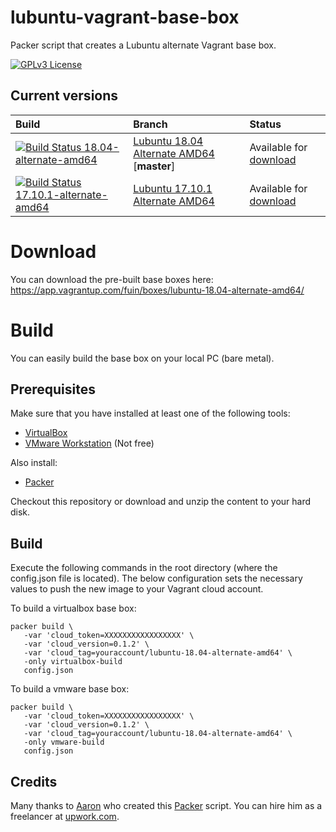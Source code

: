 # lubuntu-vagrant-base-box
Packer script that creates a Lubuntu alternate Vagrant base box.

[![GPLv3 License](http://img.shields.io/badge/license-GPLv3-blue.svg)](https://www.gnu.org/licenses/gpl-3.0.en.html)

## Current versions
| Build | Branch | Status |
| :---- | :----- | :----- |
| [![Build Status 18.04-alternate-amd64](https://fuin-org.ci.cloudbees.com/job/lubuntu-vagrant-base-box-18.04-alternate-amd64/badge/icon)](https://fuin-org.ci.cloudbees.com/job/lubuntu-vagrant-base-box-18.04-alternate-amd64/) | [Lubuntu 18.04 Alternate AMD64](https://github.com/fuinorg/lubuntu-vagrant-base-box/) \[**master**\] | Available for [download](https://app.vagrantup.com/fuin/boxes/lubuntu-18.04-alternate-amd64/) |
| [![Build Status 17.10.1-alternate-amd64](https://fuin-org.ci.cloudbees.com/job/lubuntu-vagrant-base-box-17.10.1-alternate-amd64/badge/icon)](https://fuin-org.ci.cloudbees.com/job/lubuntu-vagrant-base-box-17.10.1-alternate-amd64/) | [Lubuntu 17.10.1 Alternate AMD64](https://github.com/fuinorg/lubuntu-vagrant-base-box/tree/lubuntu-17.10.1-alternate-amd64) | Available for [download](https://app.vagrantup.com/fuin/boxes/lubuntu-17.10-alternate-amd64/) | 

# Download
You can download the pre-built base boxes here:
https://app.vagrantup.com/fuin/boxes/lubuntu-18.04-alternate-amd64/

# Build
You can easily build the base box on your local PC (bare metal).

## Prerequisites
Make sure that you have installed at least one of the following tools:
* [VirtualBox](https://www.virtualbox.org/)
* [VMware Workstation](http://store.vmware.com/store/vmwde/en_IE/DisplayProductDetailsPage/ThemeID.29219600/productID.5128762700) (Not free)

Also install:
* [Packer](https://www.packer.io/)

Checkout this repository or download and unzip the content to your hard disk.

## Build
Execute the following commands in the root directory (where the config.json file is located).
The below configuration sets the necessary values to push the new image to your Vagrant cloud account.

To build a virtualbox base box:
```
packer build \
   -var 'cloud_token=XXXXXXXXXXXXXXXXX' \
   -var 'cloud_version=0.1.2' \
   -var 'cloud_tag=youraccount/lubuntu-18.04-alternate-amd64' \
   -only virtualbox-build
   config.json
```

To build a vmware base box:
```
packer build \
   -var 'cloud_token=XXXXXXXXXXXXXXXXX' \
   -var 'cloud_version=0.1.2' \
   -var 'cloud_tag=youraccount/lubuntu-18.04-alternate-amd64' \
   -only vmware-build
   config.json
```

## Credits
Many thanks to [Aaron](https://github.com/slapula/) who created this [Packer](https://www.packer.io/) script.
You can hire him as a freelancer at [upwork.com](https://www.upwork.com/o/profiles/users/_~01d7141121116c4a6e/).

